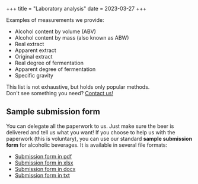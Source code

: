 +++
title = "Laboratory analysis"
date = 2023-03-27
+++

Examples of measurements we provide:

* Alcohol content by volume (ABV)<br>
* Alcohol content by mass (also known as ABW)<br>
* Real extract<br>
* Apparent extract<br>
* Original extract<br>
* Real degree of fermentation<br>
* Apparent degree of fermentation<br>
* Specific gravity<br>

This list is not exhaustive, but holds only popular methods.<br>
Don't see something you need? [Contact us!](@/info/contacts.md)

## Sample submission form
You can delegate all the paperwork to us. Just make sure the beer is delivered and tell us what you want! If you choose to help us with the paperwork (this is voluntary), you can use our standard **sample submission form** for alcoholic beverages. It is available in several file formats:

* [Submission form in pdf](/Alzymologist-submission-form.pdf)
* [Submission form in xlsx](/Alzymologist-submission-form.xlsx)
* [Submission form in docx](/Alzymologist-submission-form.docx)
* [Submission form in txt](/Alzymologist-submission-form.txt)